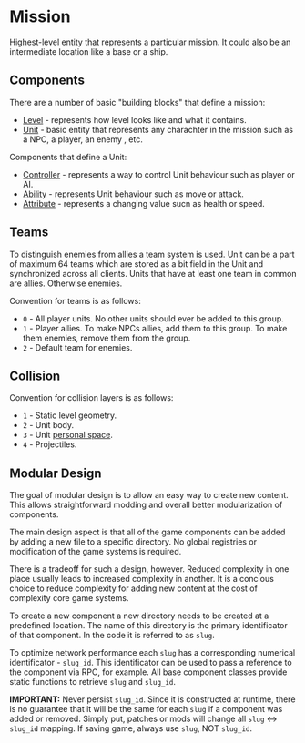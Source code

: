 # Mission
Highest-level entity that represents a particular mission. It could also be an intermediate
location like a base or a ship.

## Components
There are a number of basic "building blocks" that define a mission:
* [Level](./) - represents how level looks like and what it contains.
* [Unit](./unit.gd) - basic entity that represents any charachter in the mission such as a NPC, a 
player, an enemy
, etc.

Components that define a Unit:
* [Controller](./controller.gd) - represents a way to control Unit behaviour such as player or AI.
* [Ability](./ability.gd) - represents Unit behaviour such as move or attack.
* [Attribute](./attribute.gd) - represents a changing value sucn as health or speed.

## Teams
To distinguish enemies from allies a team system is used. Unit can be a part of maximum 64 teams 
which are stored as a bit field in the Unit and synchronized across all clients. Units that have at
least one team in common are allies. Otherwise enemies.

Convention for teams is as follows:
* `0` - All player units. No other units should ever be added to this group.
* `1` - Player allies. To make NPCs allies, add them to this group. To make them enemies, remove
them from the group.
* `2` - Default team for enemies.

## Collision
Convention for collision layers is as follows:

* `1` - Static level geometry.
* `2` - Unit body.
* `3` - Unit [personal space](./personal_space.gd). 
* `4` - Projectiles.

## Modular Design
The goal of modular design is to allow an easy way to create new content. This allows
 straightforward modding and overall better modularization of components. 

The main design aspect is that all of the game components can be added by adding a new file to a
 specific directory. No global registries or modification of the game systems is required. 

There is a tradeoff for such a design, however. Reduced complexity in one place usually leads to
 increased complexity in another. It is a concious choice to reduce complexity for adding new
  content at the cost of complexity core game systems.

To create a new component a new directory needs to be created at a predefined location. The name
 of this directory is the primary identificator of that component. In the code it is referred to as `slug`.

To optimize network performance each `slug` has a corresponding numerical identificator - `slug_id`.
This identificator can be used to pass a reference to the component via RPC, for example. All base
component classes provide static functions to retrieve `slug` and `slug_id`.

**IMPORTANT:** Never persist `slug_id`. Since it is constructed at runtime, there is no guarantee
that it will be the same for each `slug` if a component was added or removed. Simply put, patches
or mods will change all `slug` <-> `slug_id` mapping. If saving game, always use `slug`, NOT 
`slug_id`.
